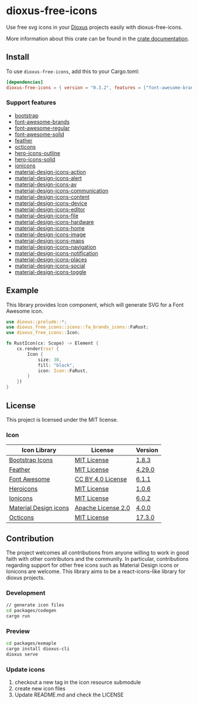 # dioxus-free-icons

Use free svg icons in your [Dioxus](https://dioxuslabs.com/) projects easily with dioxus-free-icons.

More information about this crate can be found in the [crate documentation](https://docs.rs/dioxus-free-icons/0.3.2/dioxus_free_icons/).

## Install

To use `dioxus-free-icons`, add this to your Cargo.toml:

```toml
[dependencies]
dioxus-free-icons = { version = "0.3.2", features = ["font-awesome-brands"] }
```

### Support features

- [bootstrap](https://docs.rs/dioxus-free-icons/0.3.2/dioxus_free_icons/icons/bs_icons/index.html)
- [font-awesome-brands](https://docs.rs/dioxus-free-icons/0.3.2/dioxus_free_icons/icons/fa_brands_icons/index.html)
- [font-awesome-regular](https://docs.rs/dioxus-free-icons/0.3.2/dioxus_free_icons/icons/fa_regular_icons/index.html)
- [font-awesome-solid](https://docs.rs/dioxus-free-icons/0.3.2/dioxus_free_icons/icons/fa_solid_icons/index.html)
- [feather](https://docs.rs/dioxus-free-icons/0.3.2/dioxus_free_icons/icons/fi_icons/index.html)
- [octicons](https://docs.rs/dioxus-free-icons/0.3.2/dioxus_free_icons/icons/go_icons/index.html)
- [hero-icons-outline](https://docs.rs/dioxus-free-icons/0.3.2/dioxus_free_icons/icons/hi_outline_icons/index.html)
- [hero-icons-solid](https://docs.rs/dioxus-free-icons/0.3.2/dioxus_free_icons/icons/hi_solid_icons/index.html)
- [ionicons](https://docs.rs/dioxus-free-icons/0.3.2/dioxus_free_icons/icons/io_icons/index.html)
- [material-design-icons-action](https://docs.rs/dioxus-free-icons/0.3.2/dioxus_free_icons/icons/md_action_icons/index.html)
- [material-design-icons-alert](https://docs.rs/dioxus-free-icons/0.3.2/dioxus_free_icons/icons/md_alert_icons/index.html)
- [material-design-icons-av](https://docs.rs/dioxus-free-icons/0.3.2/dioxus_free_icons/icons/md_av_icons/index.html)
- [material-design-icons-communication](https://docs.rs/dioxus-free-icons/0.3.2/dioxus_free_icons/icons/md_communication_icons/index.html)
- [material-design-icons-content](https://docs.rs/dioxus-free-icons/0.3.2/dioxus_free_icons/icons/md_content_icons/index.html)
- [material-design-icons-device](https://docs.rs/dioxus-free-icons/0.3.2/dioxus_free_icons/icons/io_icons/index.html)
- [material-design-icons-editor](https://docs.rs/dioxus-free-icons/0.3.2/dioxus_free_icons/icons/md_editor_icons/index.html)
- [material-design-icons-file](https://docs.rs/dioxus-free-icons/0.3.2/dioxus_free_icons/icons/md_file_icons/index.html)
- [material-design-icons-hardware](https://docs.rs/dioxus-free-icons/0.3.2/dioxus_free_icons/icons/md_hardware_icons/index.html)
- [material-design-icons-home](https://docs.rs/dioxus-free-icons/0.3.2/dioxus_free_icons/icons/md_home_icons/index.html)
- [material-design-icons-image](https://docs.rs/dioxus-free-icons/0.3.2/dioxus_free_icons/icons/md_image_icons/index.html)
- [material-design-icons-maps](https://docs.rs/dioxus-free-icons/0.3.2/dioxus_free_icons/icons/md_maps_icons/index.html)
- [material-design-icons-navigation](https://docs.rs/dioxus-free-icons/0.3.2/dioxus_free_icons/icons/md_navigation_icons/index.html)
- [material-design-icons-notification](https://docs.rs/dioxus-free-icons/0.3.2/dioxus_free_icons/icons/md_notification_icons/index.html)
- [material-design-icons-places](https://docs.rs/dioxus-free-icons/0.3.2/dioxus_free_icons/icons/md_places_icons/index.html)
- [material-design-icons-social](https://docs.rs/dioxus-free-icons/0.3.2/dioxus_free_icons/icons/md_social_icons/index.html)
- [material-design-icons-toggle](https://docs.rs/dioxus-free-icons/0.3.2/dioxus_free_icons/icons/md_toggle_icons/index.html)

## Example

This library provides Icon component, which will generate SVG for a Font Awesome icon.

```rust
use dioxus::prelude::*;
use dioxus_free_icons::icons::fa_brands_icons::FaRust;
use dioxus_free_icons::Icon;

fn RustIcon(cx: Scope) -> Element {
    cx.render(rsx! {
        Icon {
            size: 30,
            fill: "black",
            icon: Icon::FaRust,
        }
    })
}
```

## License

This project is licensed under the MIT license.

### Icon

Icon Library|License|Version
---|---|---
[Bootstrap Icons](https://icons.getbootstrap.com/)|[MIT License](https://github.com/twbs/icons/blob/main/LICENSE.md)| [1.8.3](https://github.com/twbs/icons/tree/v1.8.3)
[Feather](https://feathericons.com/)|[MIT License](https://github.com/feathericons/feather/blob/master/LICENSE)| [4.29.0](https://github.com/feathericons/feather/tree/v4.29.0)
[Font Awesome](https://fontawesome.com/)|[CC BY 4.0 License](https://creativecommons.org/licenses/by/4.0/)| [6.1.1](https://github.com/FortAwesome/Font-Awesome/tree/6.1.1)
[Heroicons](https://heroicons.com/)|[MIT License](https://github.com/tailwindlabs/heroicons/blob/master/LICENSE)| [1.0.6](https://github.com/tailwindlabs/heroicons/tree/v1.0.6)
[Ionicons](https://ionic.io/ionicons)|[MIT License](https://github.com/ionic-team/ionicons/blob/main/LICENSE)| [6.0.2](https://github.com/ionic-team/ionicons/tree/v6.0.2)
[Material Design icons](https://developers.google.com/fonts/docs/material_icons)|[Apache License 2.0](https://github.com/google/material-design-icons/blob/master/LICENSE)| [4.0.0](https://github.com/google/material-design-icons/tree/4.0.0)
[Octicons](https://primer.style/octicons/)|[MIT License](https://github.com/primer/octicons/blob/main/LICENSE)| [17.3.0](https://github.com/primer/octicons/tree/v17.3.0)

## Contribution

The project welcomes all contributions from anyone willing to work in good faith with other contributors and the community. 
In particular, contributions regarding support for other free icons such as Material Design icons or Ionicons are welcome. 
This library aims to be a react-icons-like library for dioxus projects.

### Development

```sh
// generate icon files
cd packages/codegen
cargo run
```

### Preview

```sh
cd packages/exmaple
cargo install dioxus-cli
dioxus serve
```

### Update icons

1. checkout a new tag in the icon resource submodule
2. create new icon files
3. Update README.md and check the LICENSE
